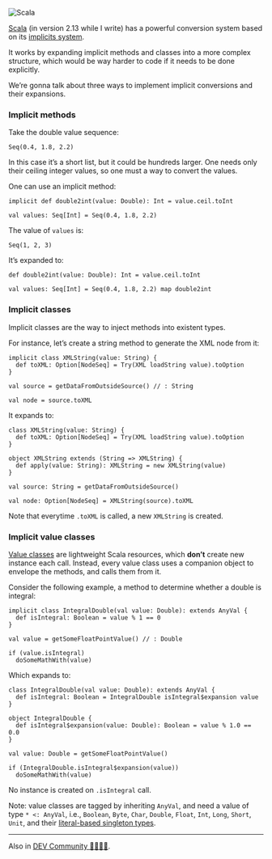 ![Scala](//cacilhas.info/img/scala.png)

[Scala](https://www.scala-lang.org/) (in version 2.13 while I write) has a powerful conversion system based on its [implicits system](https://www.scala-lang.org/files/archive/spec/2.13/07-implicits.html).

It works by expanding implicit methods and classes into a more complex structure, which would be way harder to code if it needs to be done explicitly.

We’re gonna talk about three ways to implement implicit conversions and their expansions.

### Implicit methods

Take the double value sequence:

    Seq(0.4, 1.8, 2.2)

In this case it’s a short list, but it could be hundreds larger. One needs only their ceiling integer values, so one must a way to convert the values.

One can use an implicit method:

    implicit def double2int(value: Double): Int = value.ceil.toInt
    
    val values: Seq[Int] = Seq(0.4, 1.8, 2.2)

The value of `values` is:

    Seq(1, 2, 3)

It’s expanded to:

    def double2int(value: Double): Int = value.ceil.toInt
    
    val values: Seq[Int] = Seq(0.4, 1.8, 2.2) map double2int

### Implicit classes

Implicit classes are the way to inject methods into existent types.

For instance, let’s create a string method to generate the XML node from it:

    implicit class XMLString(value: String) {
      def toXML: Option[NodeSeq] = Try(XML loadString value).toOption
    }
    
    val source = getDataFromOutsideSource() // : String
    
    val node = source.toXML

It expands to:

    class XMLString(value: String) {
      def toXML: Option[NodeSeq] = Try(XML loadString value).toOption
    }
    
    object XMLString extends (String => XMLString) {
      def apply(value: String): XMLString = new XMLString(value)
    }
    
    val source: String = getDataFromOutsideSource()
    
    val node: Option[NodeSeq] = XMLString(source).toXML

Note that everytime `.toXML` is called, a new `XMLString` is created.

### Implicit value classes

[Value classes](https://docs.scala-lang.org/overviews/core/value-classes.html) are lightweight Scala resources, which **don’t** create new instance each call. Instead, every value class uses a companion object to envelope the methods, and calls them from it.

Consider the following example, a method to determine whether a double is integral:

    implicit class IntegralDouble(val value: Double): extends AnyVal {
      def isIntegral: Boolean = value % 1 == 0
    }
    
    val value = getSomeFloatPointValue() // : Double
    
    if (value.isIntegral)
      doSomeMathWith(value)

Which expands to:

    class IntegralDouble(val value: Double): extends AnyVal {
      def isIntegral: Boolean = IntegralDouble isIntegral$expansion value
    }
    
    object IntegralDouble {
      def isIntegral$expansion(value: Double): Boolean = value % 1.0 == 0.0
    }
    
    val value: Double = getSomeFloatPointValue()
    
    if (IntegralDouble.isIntegral$expansion(value))
      doSomeMathWith(value)

No instance is created on `.isIntegral` call.

Note: value classes are tagged by inheriting `AnyVal`, and need a value of type `* <: AnyVal`, i.e., `Boolean`, `Byte`, `Char`, `Double`, `Float`, `Int`, `Long`, `Short`, `Unit`, and their [literal-based singleton types](https://docs.scala-lang.org/sips/42.type.html).

* * *

Also in [DEV Community 👩‍💻👨‍💻](https://dev.to/cacilhas/implicit-conversions-in-scala-4dgb).